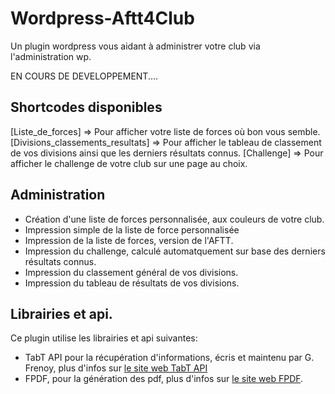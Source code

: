 # Wordpress-Aftt4Club
Un plugin wordpress vous aidant à administrer votre club via l'administration wp.

EN COURS DE DEVELOPPEMENT....

## Shortcodes disponibles
[Liste\_de\_forces] => Pour afficher votre liste de forces où bon vous semble.
[Divisions\_classements\_resultats] => Pour afficher le tableau de classement de vos divisions ainsi que les derniers résultats connus.
[Challenge] => Pour afficher le challenge de votre club sur une page au choix.

## Administration 
* Création d'une liste de forces personnalisée, aux couleurs de votre club.
* Impression simple de la liste de force personnalisée
* Impression de la liste de forces, version de l'AFTT.
* Impression du challenge, calculé automatquement sur base des derniers résultats connus.
* Impression du classement général de vos divisions.
* Impression du tableau de résultats de vos divisions.

## Librairies et api.
Ce plugin utilise les librairies et api suivantes:

* TabT API pour la récupération d'informations, écris et maintenu par G. Frenoy, plus d'infos sur [le site web TabT API](http://api.frenoy.net/)
* FPDF, pour la génération des pdf, plus d'infos sur [le site web FPDF](http://www.fpdf.org/).